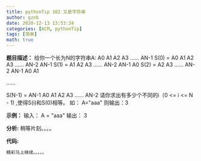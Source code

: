```yaml
---
title: pythonTip 102 又是字符串
author: gznb
date: 2020-12-13 13:53:24
categories: [ACM, pythonTip]
tags: [简单]
math: true
---
```


**题目描述：**
给你一个长为N的字符串A: A0 A1 A2 A3 ...... AN-1
S(0)   = A0 A1 A2 A3 ...... AN-2 AN-1 
S(1)   = A1 A2 A3 ...... AN-2 AN-1 A0 
S(2)   = A2 A3 ...... AN-2 AN-1 A0 A1 

......

S(N-1) = AN-1 A0 A1 A2 A3 ...... AN-2 
请你求出有多少个不同的i（0 <= i <= N - 1) ,使得S(i)和S(0)相等。
如：
A="aaa"
则输出：3

**示例：**
输入：
A = "aaa"
输出：
3


**分析:**
稍等片刻。。。。

**代码:**
```python
精彩马上继续。。。。。
```

